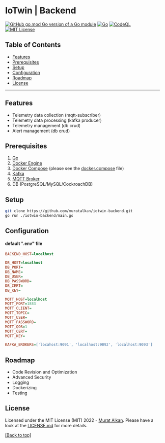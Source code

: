 # IoTwin | Backend

[![GitHub go.mod Go version of a Go module](https://img.shields.io/github/go-mod/go-version/gomods/athens.svg)](https://github.com/muratalkan/iotwin-backend)
[![Go](https://github.com/muratalkan/iotwin-backend/actions/workflows/go.yml/badge.svg)](https://github.com/muratalkan/iotwin-backend/actions/workflows/go.yml)
[![CodeQL](https://github.com/muratalkan/iotwin-backend/actions/workflows/codeql.yml/badge.svg)](https://github.com/muratalkan/iotwin-backend/actions/workflows/codeql.yml)
[![MIT License](https://img.shields.io/badge/License-MIT-blue.svg)](LICENSE.md)


## Table of Contents
- [Features](#features)
- [Prerequisites](#prerequisites)
- [Setup](#setup)
- [Configuration](#configuration)
- [Roadmap](#roadmap)
- [License](#license)

-------

## Features
- Telemetry data collection (mqtt-subscriber)
- Telemetry data processing (kafka producer)
- Telemetry management (db crud)
- Alert management (db crud)

## Prerequisites
1. [Go](https://go.dev/dl/)
2. [Docker Engine](https://docs.docker.com/engine/install/)
2. [Docker Compose](https://docs.docker.com/compose/install/) (please see the [docker.compose](https://github.com/muratalkan/iotwin-backend/blob/master/docker/docker-compose.yml) file)
3. [Kafka](https://kafka.apache.org/downloads)
4. [MQTT Broker](https://mosquitto.org/download/)
5. DB (PostgreSQL/MySQL/CockroachDB)

## Setup

```bash
git clone https://github.com/muratalkan/iotwin-backend.git
go run ./iotwin-backend/main.go
```

## Configuration

#### default ".env" file

```ini
BACKEND_HOST=localhost 

DB_HOST=localhost
DB_PORT=
DB_NAME=
DB_USER=
DB_PASSWORD=
DB_CERT=
DB_KEY=

MQTT_HOST=localhost
MQTT_PORT=1883
MQTT_CLIENT=
MQTT_TOPIC=
MQTT_USER=
MQTT_PASSWORD=
MQTT_QOS=1
MQTT_CERT=
MQTT_KEY=

KAFKA_BROKERS=['locahost:9091', 'localhost:9092', 'localhost:9093']
```

## Roadmap
- Code Revision and Optimization
- Advanced Security
- Logging
- Dockerizing
- Testing


## License
Licensed under the MIT License (MIT) 2022 - [Murat Alkan](https://github.com/muratalkan). Please have a look at the [LICENSE.md](LICENSE.md) for more details.

[[Back to top]](#table-of-contents)
